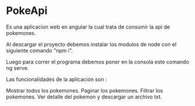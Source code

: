# PokeApi
Es una aplicacion web en angular la cual trata de consumir la api de pokemones.

Al descargar el proyecto debemos instalar los modulos de node con el siguiente comando "npm i".

Luego para correr el programa debemos poner en la consola este comando ng serve.

Las funcionalidades de la aplicación son :

Mostrar todos los pokemones.
Paginar los pokemones.
Filtrar los pokemones.
Ver detalle del pokemon y descargar un archivo txt.


